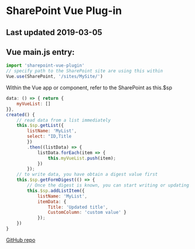 # SharePoint Vue Plug-in
## Last updated 2019-03-05

## Vue main.js entry:
```javascript
import 'sharepoint-vue-plugin'
// specify path to the SharePoint site are using this within
Vue.use(SharePoint, '/sites/MySite/')
````

Within the Vue app or component, refer to the SharePoint as this.$sp
```javascript
data: () => { return {
    myVueList: []
}},
created() {
    // read data from a list immediately
    this.$sp.getList({
        listName: 'MyList',
        select: "ID,Title
        })
        .then((listData) => {
            listData.forEach(item => {
                this.myVueList.push(item);
            })
        });
    // to write data, you have obtain a digest value first
    this.$sp.getFormDigest(() => {
        // Once the digest is known, you can start writing or updating list data
        this.$sp.addListItem({
            listName: 'MyList',
            itemData: {
                Title: 'Updated title',
                CustomColumn: 'custom value' }
            });
    })
}
````

[GitHub repo](https://github.com/BenRunInBay/sharepoint-vue-plugin/)